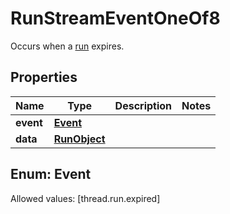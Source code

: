

# RunStreamEventOneOf8

Occurs when a [run](/docs/api-reference/runs/object) expires.

## Properties

Name | Type | Description | Notes
------------ | ------------- | ------------- | -------------
**event** | [**Event**](#Event) |  | 
**data** | [**RunObject**](RunObject.md) |  | 


## Enum: Event
Allowed values: [thread.run.expired]




